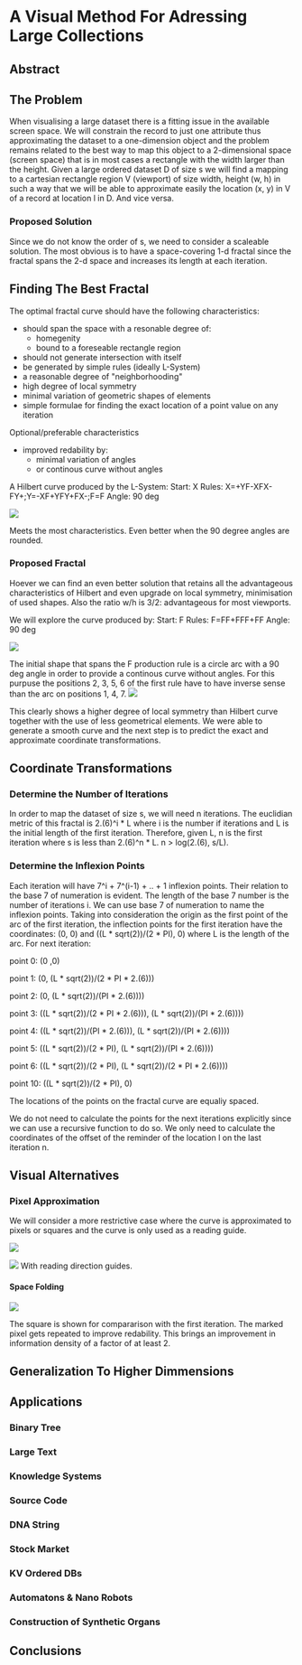 # A Visual Method For Adressing Large Collections

## Abstract

## The Problem
When visualising a large dataset there is a fitting issue in the available screen space. We will constrain the record to just one attribute thus approximating the dataset to a one-dimension object and the problem remains related to the best way to map this object to a 2-dimensional space (screen space) that is in most cases a rectangle with the width larger than the height.
Given a large ordered dataset D of size s we will find a mapping to a cartesian rectangle region V (viewport) of size width, height (w, h) in such a way that we will be able to approximate easily the location (x, y) in V of a record at location l in D. And vice versa.
### Proposed Solution
Since we do not know the order of s, we need to consider a scaleable solution. The most obvious is to have a space-covering 1-d fractal since the fractal spans the 2-d space and increases its length at each iteration.
## Finding The Best Fractal
The optimal fractal curve should have the following characteristics:

+ should span the space with a resonable degree of:
	+ homegenity
	+ bound to a foreseable rectangle region
+ should not generate intersection with itself
+ be generated by simple rules (ideally L-System)
+ a reasonable degree of "neighborhooding"
+ high degree of local symmetry
+ minimal variation of geometric shapes of elements
+ simple formulae for finding the exact location of a point value on any iteration

Optional/preferable characteristics

+ improved redability by:
	+ minimal variation of angles
	+ or continous curve without angles

A Hilbert curve produced by the L-System:
Start: X
Rules: X=+YF-XFX-FY+;Y=-XF+YFY+FX-;F=F
Angle: 90 deg

![](https://raw.githubusercontent.com/ctzurcanu/visual-db/blob/master/images/dbb3DzLC3xSkYAehp.svg)


















































Meets the most characteristics. Even better when the 90 degree angles are rounded.

### Proposed Fractal

Hoever we can find an even better solution that retains all the advantageous characteristics of Hilbert and even upgrade on local symmetry, minimisation of used shapes. Also the ratio w/h is 3/2: advantageous for most viewports.

We will explore the curve produced by:
Start: F
Rules: F=FF+FFF+FF
Angle: 90 deg

![](https://raw.githubusercontent.com/ctzurcanu/visual-db/blob/master/images/hXedrCQpsxcdRBTda.svg)










































The initial shape that spans the F production rule is a circle arc with a 90 deg angle in order to provide a continous curve without angles. For this purpuse the positions 2, 3, 5, 6 of the first rule have to have inverse sense than the arc on positions 1, 4, 7.
![](https://raw.githubusercontent.com/ctzurcanu/visual-db/blob/master/images/H7RT6gcDCdgAsBAc3.svg)



























This clearly shows a higher degree of local symmetry than Hilbert curve together with the use of less geometrical elements. We were able to generate a smooth curve and the next step is to predict the exact and approximate coordinate transformations.

## Coordinate Transformations
### Determine the Number of Iterations
In order to map the dataset of size s, we will need n iterations. The euclidian metric of this fractal is 2.(6)^i * L where i is the number if iterations and L is the initial length of the first iteration. Therefore, given L, n is the first iteration where s is less than 2.(6)^n * L. n > log(2.(6), s/L).
### Determine the Inflexion Points
Each iteration will have 7^i + 7^(i-1) + .. + 1 inflexion points. Their relation to the base 7 of numeration is evident. The length of the base 7 number is the number of iterations i. We can use base 7 of numeration to name the inflexion points.
Taking into consideration the origin as the first point of the arc of the first iteration, the inflection points for the first iteration have the coordinates: (0, 0) and ((L * sqrt(2))/(2 * PI), 0) where L is the length of the arc.
For next iteration:

point 0: (0 ,0) 

point 1: (0, (L * sqrt(2))/(2 * PI * 2.(6))) 

point 2: (0, (L * sqrt(2))/(PI * 2.(6)))) 

point 3: ((L * sqrt(2))/(2 * PI * 2.(6))), (L * sqrt(2))/(PI * 2.(6)))) 

point 4: ((L * sqrt(2))/(PI * 2.(6))), (L * sqrt(2))/(PI * 2.(6)))) 
 
point 5: ((L * sqrt(2))/(2 * PI), (L * sqrt(2))/(PI * 2.(6)))) 

point 6: ((L * sqrt(2))/(2 * PI), (L * sqrt(2))/(2 * PI * 2.(6)))) 

point 10: ((L * sqrt(2))/(2 * PI), 0)

The locations of the points on the fractal curve are equaliy spaced.

We do not need to calculate the points for the next iterations explicitly since we can use a recursive function to do so. We only need to calculate the coordinates of the offset of the reminder of the location l on the last iteration n.
 
## Visual Alternatives
### Pixel Approximation
We will consider a more restrictive case where the curve is approximated to pixels or squares and the curve is only used as a reading guide.

![](https://raw.githubusercontent.com/ctzurcanu/visual-db/blob/master/images/LHX2kpsqiag83DC2s.svg)

![](https://raw.githubusercontent.com/ctzurcanu/visual-db/blob/master/images/dgssMMAW7bohhTCyM.svg)
With reading direction guides.

#### Space Folding

![](https://raw.githubusercontent.com/ctzurcanu/visual-db/blob/master/images/yvk7wDroGZrtBkTpf.svg)








The square is shown for compararison with the first iteration. The marked pixel gets repeated to improve redability. This brings an improvement in information density of a factor of at least 2. 

## Generalization To Higher Dimmensions
## Applications
### Binary Tree
### Large Text
### Knowledge Systems
### Source Code
### DNA String
### Stock Market
### KV Ordered DBs
### Automatons & Nano Robots

### Construction of Synthetic Organs
## Conclusions



























































